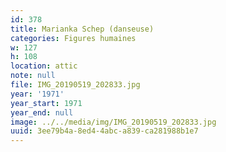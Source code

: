 ```yaml
---
id: 378
title: Marianka Schep (danseuse)
categories: Figures humaines
w: 127
h: 108
location: attic
note: null
file: IMG_20190519_202833.jpg
year: '1971'
year_start: 1971
year_end: null
image: ../../media/img/IMG_20190519_202833.jpg
uuid: 3ee79b4a-8ed4-4abc-a839-ca281988b1e7
---
```


